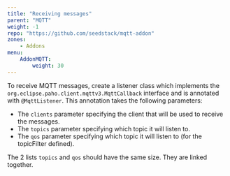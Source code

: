 ```yaml
---
title: "Receiving messages"
parent: "MQTT"
weight: -1
repo: "https://github.com/seedstack/mqtt-addon"
zones:
    - Addons
menu:
    AddonMQTT:
        weight: 30
---
```


To receive MQTT messages, create a listener class which implements the `org.eclipse.paho.client.mqttv3.MqttCallback` interface and is 
annotated with `@MqttListener`. This annotation takes the following parameters:

* The `clients` parameter specifying the client that will be used to receive the messages.
* The `topics` parameter specifying which topic it will listen to.
* The `qos` parameter specifying which topic it will listen to (for the topicFilter defined).

The 2 lists `topics` and `qos` should have the same size. They are linked together. 